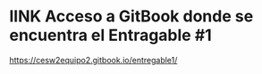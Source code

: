 # lINK Acceso a GitBook donde se encuentra el Entragable #1
https://cesw2equipo2.gitbook.io/entregable1/
